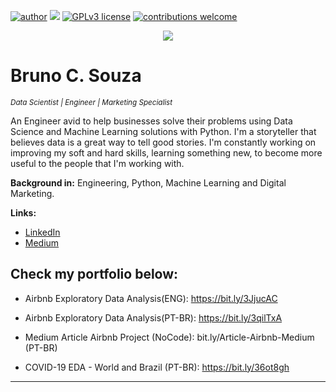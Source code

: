 [![author](https://img.shields.io/badge/author-bruno.souza-red.svg)](https://www.linkedin.com/in/eubrunosouza/) [![](https://img.shields.io/badge/python-3.7+-blue.svg)](https://www.python.org/downloads/release/python-365/) [![GPLv3 license](https://img.shields.io/badge/License-GPLv3-blue.svg)](http://perso.crans.org/besson/LICENSE.html) [![contributions welcome](https://img.shields.io/badge/contributions-welcome-brightgreen.svg?style=flat)](https://github.com/eubrunoosouza/data_science)

<p align="center">
  <img src="https://github.com/eubrunoosouza/data_science/blob/fa141491d45dc9b4b4b336083016f23482765f5b/MISC/DATA%20SCIENCE.gif" >
</p>

# Bruno C. Souza
<sub>*Data Scientist | Engineer | Marketing Specialist*</sub>

An Engineer avid to help businesses solve their problems using Data Science and Machine Learning solutions with Python.
I'm a storyteller that believes data is a great way to tell good stories.
I'm constantly working on improving my soft and hard skills, learning something new, to become more useful to the people that I'm working with.


**Background in:** Engineering, Python, Machine Learning and Digital Marketing.

**Links:**
* [LinkedIn](https://www.linkedin.com/in/eubrunosouza)
* [Medium](https://medium.com/@eubrunoosouza)


## Check my portfolio below: 

* Airbnb Exploratory Data Analysis(ENG): https://bit.ly/3JjucAC
* Airbnb Exploratory Data Analysis(PT-BR): https://bit.ly/3qilTxA
* Medium Article Airbnb Project (NoCode): bit.ly/Article-Airbnb-Medium (PT-BR)

* COVID-19 EDA - World and Brazil (PT-BR): https://bit.ly/36ot8gh
---
